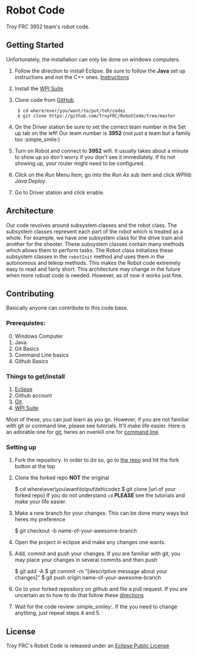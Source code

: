 # Robot Code
Troy FRC 3952 team's robot code. 
 
## Getting Started
Unfortunately, the installation can only be done on windows computers. 
1. Follow the direction to install Eclipse. Be sure to follow the **Java**
set up instructions and not the C++ ones. [Instructions](https://wpilib.screenstepslive.com/s/4485/m/13809/l/599681-installing-eclipse-c-java)
2. Install the [WPI Suite](https://wpilib.screenstepslive.com/s/4485/m/13809/l/599671-installing-the-frc-2017-update-suite-all-languages)
3. Clone code from [GitHub](https://github.com/TroyFRC/RobotCode/tree/master).

		$ cd where/ever/you/want/to/put/teh/codez
		$ git clone https://github.com/TroyFRC/RobotCode/tree/master
		
4. On the Driver station be sure to set the correct team number in the Set up tab on the left! Our team number is **3952** (not just a team but a family too :simple_smile:)
5. Turn on Robot and connect to **3952** wifi. It usually takes about a minute to show up so don't worry if you don't see it immediately. If its not showing up, your router might need to be configured. 
6. Click on the *Run* Menu Item, go into the *Run As* sub item and click *WPIlib Java Deploy*. 
7. Go to Driver station and click enable. 

## Architecture
Our code revolves around subsystem classes and the robot class. The subsystem classes represent each part of the robot which is treated as a whole. For example, we have one subsystem class for the drive train and another for the shooter. These subsystem classes contain many methods which allows them to perform tasks. The Robot class initializes these subsystem classes in the `robotInit` method and uses them in the autonomous and teleop methods. This makes the Robot code extremely easy to read and fairly short.
This architecture may change in the future when more robust code is needed. However, as of now it works just fine.

## Contributing
Basically anyone can contribute to this code base. 
### Prerequistes:
0. Windows Computer
1. Java.
2. Git Basics
3. Command Line basics
4. Github Basics

### Things to get/install
1. [Eclipse](https://wpilib.screenstepslive.com/s/4485/m/13809/l/599681-installing-eclipse-c-java)
2. Github account
3. [Git](https://git-scm.com/book/en/v2/Getting-Started-Installing-Git).
4. [WPI Suite](https://wpilib.screenstepslive.com/s/4485/m/13809/l/599671-installing-the-frc-2017-update-suite-all-languages)

Most of these, you can just learn as you go. However, if you are not familiar with git or command line, please see tutorials. It'll make life easier. Here is an adorable one for [git](https://try.github.io/levels/1/challenges/1), heres an overkill one for [command line](https://www.codecademy.com/en/learn/learn-the-command-line).

### Setting up
1. Fork the repository. In order to do so, go to [the repo](https://github.com/TroyFRC/RobotCode/tree/master) and hit the fork button at the top 
2. Clone the forked repo **NOT** the original

	$ cd where\ever\you\want\to\put\teh\codez
	$ git clone [url of your forked repo]
If you do not understand `cd` **PLEASE** see the tutorials and make your life easier. 
3. Make a new branch for your changes. This can be done many ways but heres my preference

	$ git checkout -b name-of-your-awesome-branch  
4. Open the project in eclipse and make any changes one wants. 
5. Add, commit and push your changes. If you are familiar with git, you may place your changes in several commits and then push

	$ git add -A
	$ git commit -m "[descriptive message about your changes]"
	$ git push origin name-of-your-awesome-branch
6. Go to your forked repository on github and file a pull request. If you are uncertain as to how to do that follow these [directions](https://help.github.com/articles/creating-a-pull-request-from-a-fork/)
7. Wait for the code review :simple_smiley:. If the you need to change anything, just repeat steps 4 and 5.

## License

Troy FRC's Robot Code is released under an [Eclipse Public License](https://github.com/TroyFRC/RobotCode/blob/master/LICENSE)

